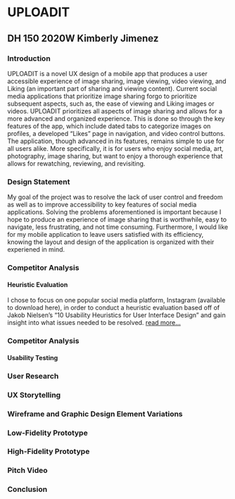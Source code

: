 # UPLOADIT
## DH 150 2020W Kimberly Jimenez

### Introduction

UPLOADIT is a novel UX design of a mobile app that produces a user accessible experience of image sharing, image viewing, video viewing, and Liking (an important part of sharing and viewing content). Current social media applications that prioritize image sharing forgo to prioritize subsequent aspects, such as, the ease of viewing and Liking images or videos. UPLOADIT prioritizes all aspects of image sharing and allows for a more advanced and organized experience. This is done so through the key features of the app, which include dated tabs to categorize images on profiles, a developed “Likes” page in navigation, and video control buttons. The application, though advanced in its features, remains simple to use for all users alike. More specifically, it is for users who enjoy social media, art, photography, image sharing, but want to enjoy a thorough experience that allows for rewatching, reviewing, and revisiting.

### Design Statement

My goal of the project was to resolve the lack of user control and freedom as well as to improve accessibility to key features of social media applications. Solving the problems aforementioned is important because I hope to produce an experience of image sharing that is worthwhile, easy to navigate, less frustrating, and not time consuming. Furthermore, I would like for my mobile application to leave users satisfied with its efficiency, knowing the layout and design of the application is organized with their experiened in mind.

### Competitor Analysis

#### Heuristic Evaluation

I chose to focus on one popular social media platform, Instagram (available to download here), in order to conduct a heuristic evaluation based off of Jakob Nielsen’s “10 Usability Heuristics for User Interface Design” and gain insight into what issues needed to be resolved. [read more...](https://github.com/kj121497/kj)


### Competitor Analysis

#### Usability Testing


### User Research 


### UX Storytelling


### Wireframe and Graphic Design Element Variations


### Low-Fidelity Prototype


### High-Fidelity Prototype


### Pitch Video


### Conclusion
